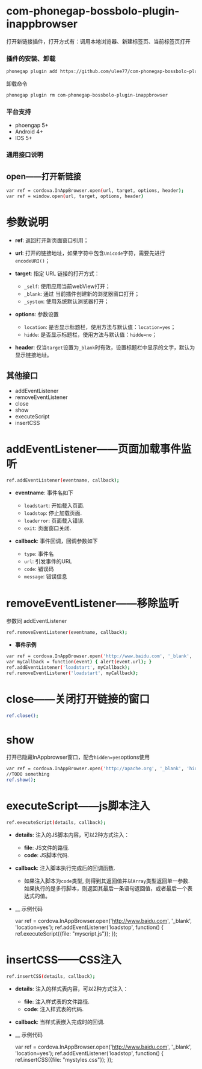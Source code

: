 # com-phonegap-bossbolo-plugin-inappbrowser
打开新链接插件，打开方式有：调用本地浏览器、新建标签页、当前标签页打开


### 插件的安装、卸载
```sh
phonegap plugin add https://github.com/ulee77/com-phonegap-bossbolo-plugin-inappbrowser.git
```
卸载命令
```sh
phonegap plugin rm com-phonegap-bossbolo-plugin-inappbrowser
```

### 平台支持
- phoengap 5+
- Android 4+
- IOS 5+

### 通用接口说明

## open——打开新链接
```sh
var ref = cordova.InAppBrowser.open(url, target, options, header);
var ref = window.open(url, target, options, header)
```
# 参数说明

- __ref__: 返回打开新页面窗口引用；

- __url__: 打开的链接地址，如果字符中包含`Unicode`字符，需要先进行`encodeURI()`；

- __target__: 指定 URL 链接的打开方式：
    - `_self`: 使用应用当前webView打开；
    - `_blank`: 通过 当前插件创建新的浏览器窗口打开；
    - `_system`: 使用系统默认浏览器打开；

- __options__: 参数设置
    - `location`: 是否显示标题栏，使用方法与默认值：`location=yes`；
    - `hidde`: 是否显示标题栏，使用方法与默认值：`hidde=no`；

- __header__: 仅当`target`设置为`_blank`时有效，设置标题栏中显示的文字，默认为显示链接地址。


## 其他接口

- addEventListener
- removeEventListener
- close
- show
- executeScript
- insertCSS

# addEventListener——页面加载事件监听
```sh
ref.addEventListener(eventname, callback);
```

- __eventname__: 事件名如下

  - `loadstart`: 开始载入页面.
  - `loadstop`: 停止加载页面.
  - `loaderror`: 页面载入错误.
  - `exit`: 页面窗口关闭.

- __callback__: 事件回调，回调参数如下

  - `type`: 事件名
  - `url`: 引发事件的URL
  - `code`: 错误码
  - `message`: 错误信息

# removeEventListener——移除监听
参数同 addEventListener
```sh
ref.removeEventListener(eventname, callback);
```

- __事件示例__
```sh
var ref = cordova.InAppBrowser.open('http://www.baidu.com', '_blank', 'location=yes');
var myCallback = function(event) { alert(event.url); }
ref.addEventListener('loadstart', myCallback);
ref.removeEventListener('loadstart', myCallback);
```

# close——关闭打开链接的窗口
```sh
ref.close();
```

# show
打开已隐藏InAppbrowser窗口，配合`hidden=yes`options使用
```sh
var ref = cordova.InAppBrowser.open('http://apache.org', '_blank', 'hidden=yes');
//TODO something
ref.show();
```

# executeScript——js脚本注入

```sh
ref.executeScript(details, callback);
```

- __details__: 注入的JS脚本内容，可以2种方式注入：
  - __file__: JS文件的路径.
  - __code__: JS脚本代码.

- __callback__: 注入脚本执行完成后的回调函数.
    - 如果注入脚本为`code`类型, 则得到其返回值并以`Array`类型返回单一参数. 如果执行的是多行脚本，则返回其最后一条语句返回值，或者最后一个表达式的值。

- __ 示例代码

    var ref = cordova.InAppBrowser.open('http://www.baidu.com', '_blank', 'location=yes');
    ref.addEventListener('loadstop', function() {
        ref.executeScript({file: "myscript.js"});
    });

# insertCSS——CSS注入

```sh
ref.insertCSS(details, callback);
```

- __details__: 注入的样式表内容，可以2种方式注入：
  - __file__: 注入样式表的文件路径.
  - __code__: 注入样式表的代码.

- __callback__: 当样式表嵌入完成时的回调.

- __ 示例代码

    var ref = cordova.InAppBrowser.open('http://www.baidu.com', '_blank', 'location=yes');
    ref.addEventListener('loadstop', function() {
        ref.insertCSS({file: "mystyles.css"});
    });

